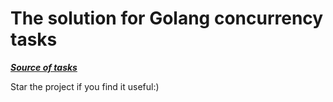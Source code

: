 # The solution for Golang concurrency tasks

***[Source of tasks](https://github.com/loong/go-concurrency-exercises)*** 

Star the project if you find it useful:)